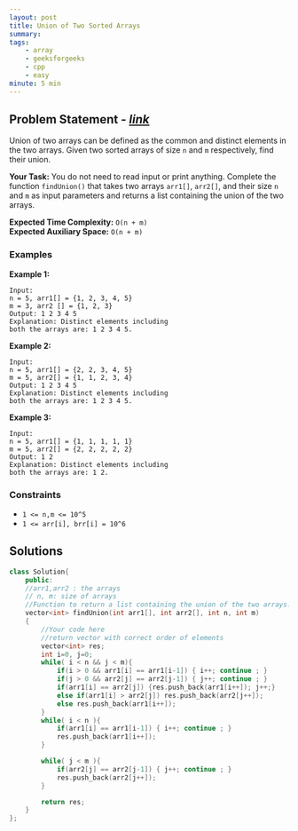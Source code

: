 ```yaml
---
layout: post
title: Union of Two Sorted Arrays
summary:
tags:
    - array
    - geeksforgeeks
    - cpp
    - easy
minute: 5 min
---
```


## Problem Statement - [*link*](https://practice.geeksforgeeks.org/problems/union-of-two-sorted-arrays-1587115621/0/)  

Union of two arrays can be defined as the common and distinct elements in the two arrays.
Given two sorted arrays of size `n` and `m` respectively, find their union.

**Your Task:** 
You do not need to read input or print anything. Complete the function `findUnion()` that takes two arrays `arr1[]`, `arr2[]`, and their size `n` and `m` as input parameters and returns a list containing the union of the two arrays. 


**Expected Time Complexity:** `O(n + m)`  
**Expected Auxiliary Space:** `O(n + m)`

### Examples

**Example 1:**   
```
Input: 
n = 5, arr1[] = {1, 2, 3, 4, 5}  
m = 3, arr2 [] = {1, 2, 3}
Output: 1 2 3 4 5
Explanation: Distinct elements including 
both the arrays are: 1 2 3 4 5.
```

**Example 2:**   
```
Input: 
n = 5, arr1[] = {2, 2, 3, 4, 5}  
m = 5, arr2[] = {1, 1, 2, 3, 4}
Output: 1 2 3 4 5
Explanation: Distinct elements including 
both the arrays are: 1 2 3 4 5.
```

**Example 3:**   
```
Input:
n = 5, arr1[] = {1, 1, 1, 1, 1}
m = 5, arr2[] = {2, 2, 2, 2, 2}
Output: 1 2
Explanation: Distinct elements including 
both the arrays are: 1 2.
```

### Constraints

+ `1 <= n,m <= 10^5`
+ `1 <= arr[i], brr[i] = 10^6` 

## Solutions

```cpp
class Solution{
    public:
    //arr1,arr2 : the arrays
    // n, m: size of arrays
    //Function to return a list containing the union of the two arrays. 
    vector<int> findUnion(int arr1[], int arr2[], int n, int m)
    {
        //Your code here
        //return vector with correct order of elements
        vector<int> res;
        int i=0, j=0;
        while( i < n && j < m){
            if(i > 0 && arr1[i] == arr1[i-1]) { i++; continue ; }
            if(j > 0 && arr2[j] == arr2[j-1]) { j++; continue ; }
            if(arr1[i] == arr2[j]) {res.push_back(arr1[i++]); j++;}
            else if(arr1[i] > arr2[j]) res.push_back(arr2[j++]);
            else res.push_back(arr1[i++]);
        }
        while( i < n ){
            if(arr1[i] == arr1[i-1]) { i++; continue ; }
            res.push_back(arr1[i++]);
        }

        while( j < m ){
            if(arr2[j] == arr2[j-1]) { j++; continue ; }
            res.push_back(arr2[j++]);            
        }

        return res;
    }
};
```

